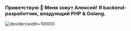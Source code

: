 ### Приветствую 👋 Меня зовут Алексей! Я backend-разработчик, владующий PHP & Golang.
![devider](https://github.com/SamirPaulb/SamirPaulb/blob/main/assets/rainbow-superthin.webp){width=10000}
